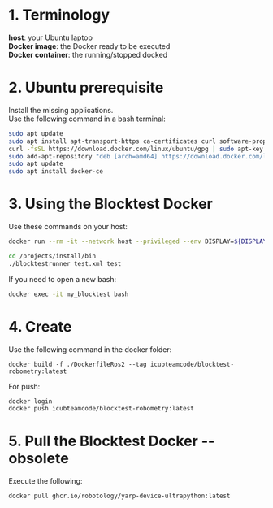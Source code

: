 # 1. Terminology

**host**: your Ubuntu laptop  
**Docker image**: the Docker ready to be executed  
**Docker container**: the running/stopped docked  

# 2. Ubuntu prerequisite
Install the missing applications.  
Use the following command in a bash terminal:
```bash
sudo apt update
sudo apt install apt-transport-https ca-certificates curl software-properties-common
curl -fsSL https://download.docker.com/linux/ubuntu/gpg | sudo apt-key add -
sudo add-apt-repository "deb [arch=amd64] https://download.docker.com/linux/ubuntu focal stable"
sudo apt update
sudo apt install docker-ce
```

# 3. Using the Blocktest Docker

Use these commands on your host:

```bash
docker run --rm -it --network host --privileged --env DISPLAY=${DISPLAY} --env XAUTHORITY=/root/.Xauthority --mount type=bind,source=${XAUTHORITY},target=/root/.Xauthority --mount type=bind,source=/tmp/.X11-unix,target=/tmp/.X11-unix --name my_blocktest  icubteamcode/blocktest-robometry:latest

cd /projects/install/bin
./blocktestrunner test.xml test

```

If you need to open a new bash:
```bash
docker exec -it my_blocktest bash
```

# 4. Create 
Use the following command in the docker folder:
```console
docker build -f ./DockerfileRos2 --tag icubteamcode/blocktest-robometry:latest
```
For push:
```bash
docker login
docker push icubteamcode/blocktest-robometry:latest
```

# 5. Pull the Blocktest Docker -- obsolete

Execute the following:
```bash
docker pull ghcr.io/robotology/yarp-device-ultrapython:latest
```

